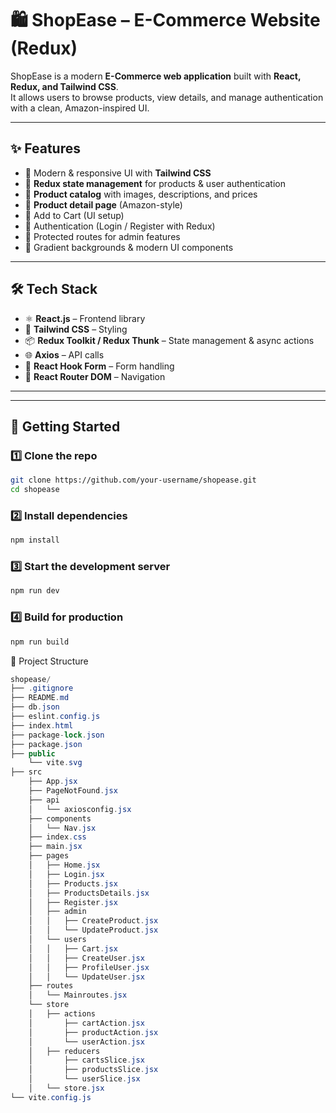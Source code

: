 # 🛍️ ShopEase – E-Commerce Website (Redux)

ShopEase is a modern **E-Commerce web application** built with **React, Redux, and Tailwind CSS**.  
It allows users to browse products, view details, and manage authentication with a clean, Amazon-inspired UI.

---

## ✨ Features
- 🔹 Modern & responsive UI with **Tailwind CSS**
- 🔹 **Redux state management** for products & user authentication
- 🔹 **Product catalog** with images, descriptions, and prices
- 🔹 **Product detail page** (Amazon-style)
- 🔹 Add to Cart (UI setup)
- 🔹 Authentication (Login / Register with Redux)
- 🔹 Protected routes for admin features
- 🔹 Gradient backgrounds & modern UI components

---

## 🛠️ Tech Stack
- ⚛️ **React.js** – Frontend library  
- 🎨 **Tailwind CSS** – Styling  
- 📦 **Redux Toolkit / Redux Thunk** – State management & async actions  
- 🌐 **Axios** – API calls  
- 🔑 **React Hook Form** – Form handling  
- 🚏 **React Router DOM** – Navigation  

---



---

## 🚀 Getting Started

### 1️⃣ Clone the repo
```bash
git clone https://github.com/your-username/shopease.git
cd shopease
```

### 2️⃣ Install dependencies
```bash
npm install
```

### 3️⃣ Start the development server
```bash
npm run dev
```
### 4️⃣ Build for production
```bash
npm run build
```

📂 Project Structure
```csharp
shopease/
├── .gitignore
├── README.md
├── db.json
├── eslint.config.js
├── index.html
├── package-lock.json
├── package.json
├── public
    └── vite.svg
├── src
    ├── App.jsx
    ├── PageNotFound.jsx
    ├── api
    │   └── axiosconfig.jsx
    ├── components
    │   └── Nav.jsx
    ├── index.css
    ├── main.jsx
    ├── pages
    │   ├── Home.jsx
    │   ├── Login.jsx
    │   ├── Products.jsx
    │   ├── ProductsDetails.jsx
    │   ├── Register.jsx
    │   ├── admin
    │   │   ├── CreateProduct.jsx
    │   │   └── UpdateProduct.jsx
    │   └── users
    │   │   ├── Cart.jsx
    │   │   ├── CreateUser.jsx
    │   │   ├── ProfileUser.jsx
    │   │   └── UpdateUser.jsx
    ├── routes
    │   └── Mainroutes.jsx
    └── store
    │   ├── actions
    │       ├── cartAction.jsx
    │       ├── productAction.jsx
    │       └── userAction.jsx
    │   ├── reducers
    │       ├── cartsSlice.jsx
    │       ├── productsSlice.jsx
    │       └── userSlice.jsx
    │   └── store.jsx
└── vite.config.js
```
